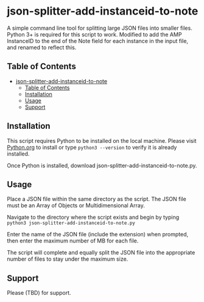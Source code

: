 # json-splitter-add-instanceid-to-note
A simple command line tool for splitting large JSON files into smaller files. Python 3+ is required for this script to work. Modified to add the AMP InstanceID to the end of the Note field for each instance in the input file, and renamed to reflect this.

## Table of Contents

- [json-splitter-add-instanceid-to-note](#json-splitter-add-instanceid-to-note)
  - [Table of Contents](#table-of-contents)
  - [Installation](#installation)
  - [Usage](#usage)
  - [Support](#support)

## Installation
This script requires Python to be installed on the local machine. Please visit [Python.org](https://www.python.org/) to install or type `python3 --version` to verify it is already installed.

Once Python is installed, download json-splitter-add-instanceid-to-note.py.

## Usage
Place a JSON file within the same directory as the script. The JSON file must be an Array of Objects or Multidimensional Array.

Navigate to the directory where the script exists and begin by typing `python3 json-splitter-add-instanceid-to-note.py`

Enter the name of the JSON file (include the extension) when prompted, then enter the maximum number of MB for each file.

The script will complete and equally split the JSON file into the appropriate number of files to stay under the maximum size.

## Support
Please (TBD) for support.